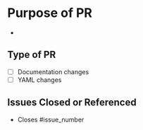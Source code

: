 # Purpose of PR

-

## Type of PR

- [ ] Documentation changes
- [ ] YAML changes

## Issues Closed or Referenced

- Closes #issue_number
